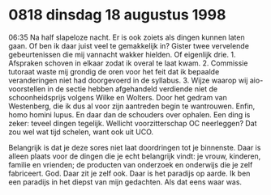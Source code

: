 # 0818 dinsdag 18 augustus 1998
06:35	Na half slapeloze nacht. Er is ook zoiets als dingen kunnen laten gaan. Of ben ik daar juist veel te gemakkelijk in? Gister twee vervelende gebeurtenissen die mij vannacht wakker hielden. Of eigenlijk drie. 1. Afspraken schoven in elkaar zodat ik overal te laat kwam. 2. Commissie tutoraat waste mij grondig de oren voor het feit dat ik bepaalde veranderingen niet had doorgevoerd in de syllabus. 3. Wijze waarop wij aio-voorstellen in de sectie hebben afgehandeld verdiende niet de schoonheidsprijs volgens Wilke en Wolters. Door het gedram van Westenberg, die ik dus al voor zijn aantreden begin te wantrouwen. Enfin, homo homini lupus. En daar dan de schouders over ophalen. Een ding is zeker: teveel dingen tegelijk. Wellicht voorzitterschap OC neerleggen? Dat zou wel wat tijd schelen, want ook uit UCO. 

Belangrijk is dat je deze sores niet laat doordringen tot je binnenste. Daar is alleen plaats voor de dingen die je echt belangrijk vindt: je vrouw, kinderen, familie en vrienden; de producten van onderzoek en onderwijs die je zelf fabriceert. God. Daar zit je zelf ook. Daar is het paradijs op aarde. Ik ben een paradijs in het diepst van mijn gedachten. Als dat eens waar was.
